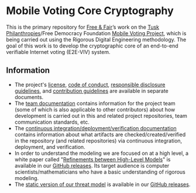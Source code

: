 # Mobile Voting Core Cryptography

This is the primary repository for [Free & Fair](https://freeandfair.us/)’s work on the [Tusk Philanthropies](https://tuskphilanthropies.org/)/Free Democracy Foundation [Mobile Voting Project](https://mobilevoting.org/), which is being carried out using the Rigorous Digital Engineering methodology. The goal of this work is to develop the cryptographic core of an end-to-end verifiable Internet voting (E2E-VIV) system.

## Information

- The project's [license](./LICENSE), [code of conduct](./CODE_OF_CONDUCT.md), [responsible disclosure guidelines](./SECURITY.md), and [contribution guidelines](./CONTRIBUTING.md) are available in separate documents.
- The [team documentation](./docs/team.md) contains information for the project team (some of which is also applicable to other contributors) about how development is carried out in this and related project repositories, team communication standards, etc.
- The [continuous integration/deployment/verification documentation](./docs/ci_cd_cv.md) contains information about what artifacts are checked/created/verified in the repository (and related repositories) via continuous integration, deployment, and verification.
- In order to understand the modeling we are focused on at a high level, a white paper called "[Refinements between High-Level Models](https://github.com/FreeAndFair/MobileVotingCoreCryptography/releases/download/latest/refinements_paper.pdf)" is available in our [GitHub releases](https://github.com/FreeAndFair/MobileVotingCoreCryptography/releases).  Its target audience is computer scientists/mathematicians who have a basic understanding of rigorous modeling.
- The [static version of our threat model](https://github.com/FreeAndFair/MobileVotingCoreCryptography/releases/download/latest/threat_model.pdf) is available in our [GitHub releases](https://github.com/FreeAndFair/MobileVotingCoreCryptography/releases).
